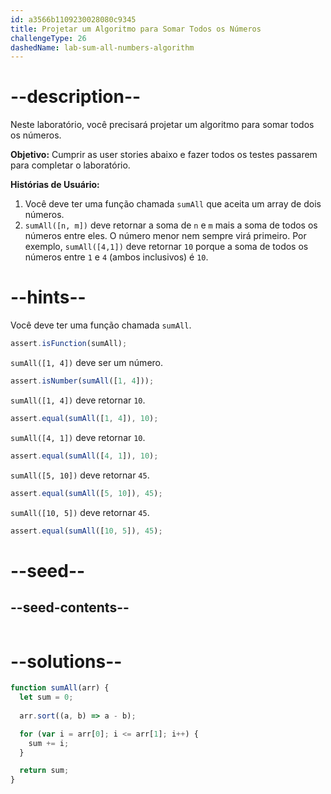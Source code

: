 ```yaml
---
id: a3566b1109230028080c9345
title: Projetar um Algoritmo para Somar Todos os Números
challengeType: 26
dashedName: lab-sum-all-numbers-algorithm
---
```


# --description--

Neste laboratório, você precisará projetar um algoritmo para somar todos os números.

**Objetivo:** Cumprir as user stories abaixo e fazer todos os testes passarem para completar o laboratório.

**Histórias de Usuário:**

1. Você deve ter uma função chamada `sumAll` que aceita um array de dois números.
1. `sumAll([n, m])` deve retornar a soma de `n` e `m` mais a soma de todos os números entre eles. O número menor nem sempre virá primeiro. Por exemplo, `sumAll([4,1])` deve retornar `10` porque a soma de todos os números entre `1` e `4` (ambos inclusivos) é `10`.

# --hints--

Você deve ter uma função chamada `sumAll`.

```js
assert.isFunction(sumAll);
```

`sumAll([1, 4])` deve ser um número.

```js
assert.isNumber(sumAll([1, 4]));
```

`sumAll([1, 4])` deve retornar `10`.

```js
assert.equal(sumAll([1, 4]), 10);
```

`sumAll([4, 1])` deve retornar `10`.

```js
assert.equal(sumAll([4, 1]), 10);
```

`sumAll([5, 10])` deve retornar `45`.

```js
assert.equal(sumAll([5, 10]), 45);
```

`sumAll([10, 5])` deve retornar `45`.

```js
assert.equal(sumAll([10, 5]), 45);
```

# --seed--

## --seed-contents--

```js
```

# --solutions--

```js
function sumAll(arr) {
  let sum = 0;
  
  arr.sort((a, b) => a - b);

  for (var i = arr[0]; i <= arr[1]; i++) {
    sum += i;
  }

  return sum;
}
```
